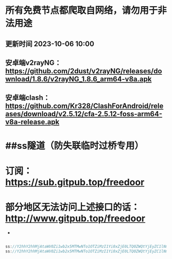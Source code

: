 所有免费节点都爬取自网络，请勿用于非法用途
===
更新时间 2023-10-06 10:00
-

安卓端v2rayNG： https://github.com/2dust/v2rayNG/releases/download/1.8.6/v2rayNG_1.8.6_arm64-v8a.apk
-
安卓端clash：https://github.com/Kr328/ClashForAndroid/releases/download/v2.5.12/cfa-2.5.12-foss-arm64-v8a-release.apk
-


##ss隧道（防失联临时过桥专用）
===
订阅：https://sub.gitpub.top/freedoor
==
部分地区无法访问上述接口的话：http://www.gitpub.top/freedoor
==
      
-

```javascript

ss://Y2hhY2hhMjAtaWV0Zi1wb2x5MTMwNTo1OTZiMzI1Yi0xZjE0LTQ0ZWQtYjEyZC1lNmI1MmNjNjQ1Njc@ydyh.nanbei.info:26901#剩余流量：1023.79 GB
ss://Y2hhY2hhMjAtaWV0Zi1wb2x5MTMwNTo1OTZiMzI1Yi0xZjE0LTQ0ZWQtYjEyZC1lNmI1MmNjNjQ1Njc@ydyh.nanbei.info:26901#套餐到期：2023-11-06


```
